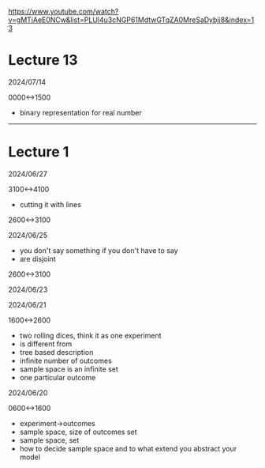 https://www.youtube.com/watch?v=gMTiAeE0NCw&list=PLUl4u3cNGP61MdtwGTqZA0MreSaDybji8&index=13

# Lecture 13

2024/07/14

0000<->1500

- binary representation for real number

---

# Lecture 1

2024/06/27

3100<->4100

- cutting it with lines

2600<->3100

2024/06/25

- you don't say something if you don't have to say
- are disjoint

2600<->3100

2024/06/23

2024/06/21

1600<->2600

- two rolling dices, think it as one experiment
- is different from
- tree based description
- infinite number of outcomes
- sample space is an infinite set
- one particular outcome

2024/06/20

0600<->1600

- experiment->outcomes
- sample space, size of outcomes set
- sample space, set
- how to decide sample space and to what extend you abstract your model
